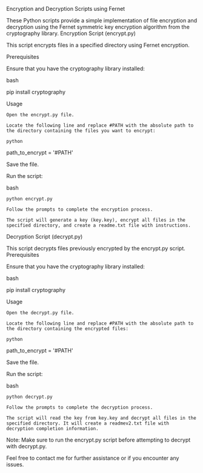 Encryption and Decryption Scripts using Fernet

These Python scripts provide a simple implementation of file encryption and decryption using the Fernet symmetric key encryption algorithm from the cryptography library.
Encryption Script (encrypt.py)

This script encrypts files in a specified directory using Fernet encryption.


Prerequisites

Ensure that you have the cryptography library installed:

bash

pip install cryptography


Usage

    Open the encrypt.py file.

    Locate the following line and replace #PATH with the absolute path to the directory containing the files you want to encrypt:

    python

path_to_encrypt = '#PATH'

Save the file.

Run the script:

bash

    python encrypt.py

    Follow the prompts to complete the encryption process.

    The script will generate a key (key.key), encrypt all files in the specified directory, and create a readme.txt file with instructions.

Decryption Script (decrypt.py)

This script decrypts files previously encrypted by the encrypt.py script.
Prerequisites

Ensure that you have the cryptography library installed:

bash

pip install cryptography

Usage

    Open the decrypt.py file.

    Locate the following line and replace #PATH with the absolute path to the directory containing the encrypted files:

    python

path_to_encrypt = '#PATH'

Save the file.

Run the script:

bash

    python decrypt.py

    Follow the prompts to complete the decryption process.

    The script will read the key from key.key and decrypt all files in the specified directory. It will create a readmev2.txt file with decryption completion information.

Note: Make sure to run the encrypt.py script before attempting to decrypt with decrypt.py.

Feel free to contact me for further assistance or if you encounter any issues.
